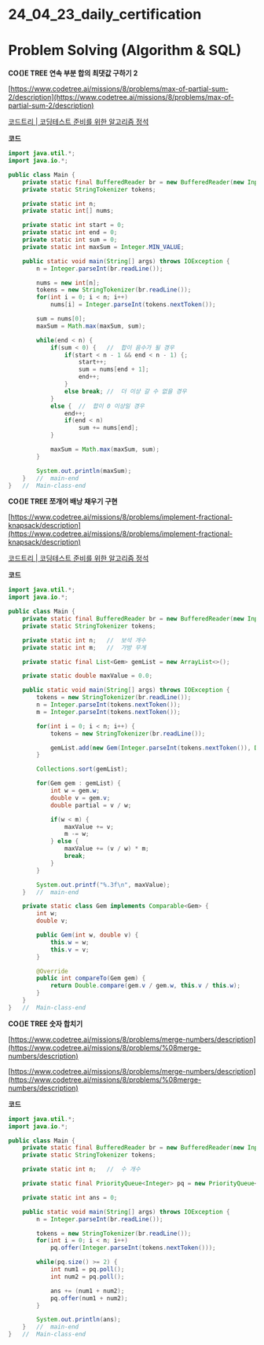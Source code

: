 # 24_04_23_daily_certification

# Problem Solving (Algorithm & SQL)

**CO{)E TREE 연속 부분 합의 최댓값 구하기 2**

[https://www.codetree.ai/missions/8/problems/max-of-partial-sum-2/description](https://www.codetree.ai/missions/8/problems/max-of-partial-sum-2/description)

[코드트리 | 코딩테스트 준비를 위한 알고리즘 정석](https://www.codetree.ai/missions/8/problems/max-of-partial-sum-2/description)

**코드**

```java
import java.util.*;
import java.io.*;

public class Main {
    private static final BufferedReader br = new BufferedReader(new InputStreamReader(System.in));
    private static StringTokenizer tokens;

    private static int n;
    private static int[] nums;

    private static int start = 0;
    private static int end = 0;
    private static int sum = 0;
    private static int maxSum = Integer.MIN_VALUE;

    public static void main(String[] args) throws IOException {
        n = Integer.parseInt(br.readLine());

        nums = new int[n];
        tokens = new StringTokenizer(br.readLine());
        for(int i = 0; i < n; i++)
            nums[i] = Integer.parseInt(tokens.nextToken());

        sum = nums[0];
        maxSum = Math.max(maxSum, sum);

        while(end < n) {
            if(sum < 0) {   //  합이 음수가 될 경우
                if(start < n - 1 && end < n - 1) {;
                    start++;
                    sum = nums[end + 1];
                    end++;
                }
                else break; //  더 이상 갈 수 없을 경우
            }
            else {  //  합이 0 이상일 경우
                end++;
                if(end < n)
                    sum += nums[end];
            }

            maxSum = Math.max(maxSum, sum);
        }

        System.out.println(maxSum);
    }   //  main-end
}   //  Main-class-end
```

**CO{)E TREE 쪼개어 배낭 채우기 구현**

[https://www.codetree.ai/missions/8/problems/implement-fractional-knapsack/description](https://www.codetree.ai/missions/8/problems/implement-fractional-knapsack/description)

[코드트리 | 코딩테스트 준비를 위한 알고리즘 정석](https://www.codetree.ai/missions/8/problems/implement-fractional-knapsack/description)

**코드**

```java
import java.util.*;
import java.io.*;

public class Main {
    private static final BufferedReader br = new BufferedReader(new InputStreamReader(System.in));
    private static StringTokenizer tokens;

    private static int n;   //  보석 개수
    private static int m;   //  가방 무게

    private static final List<Gem> gemList = new ArrayList<>();

    private static double maxValue = 0.0;

    public static void main(String[] args) throws IOException {
        tokens = new StringTokenizer(br.readLine());
        n = Integer.parseInt(tokens.nextToken());
        m = Integer.parseInt(tokens.nextToken());

        for(int i = 0; i < n; i++) {
            tokens = new StringTokenizer(br.readLine());

            gemList.add(new Gem(Integer.parseInt(tokens.nextToken()), Double.parseDouble(tokens.nextToken())));
        }

        Collections.sort(gemList);

        for(Gem gem : gemList) {
            int w = gem.w;
            double v = gem.v;
            double partial = v / w;

            if(w < m) {
                maxValue += v;
                m -= w;
            } else {
                maxValue += (v / w) * m;
                break;
            }
        }

        System.out.printf("%.3f\n", maxValue);
    }   //  main-end

    private static class Gem implements Comparable<Gem> {
        int w;
        double v;

        public Gem(int w, double v) {
            this.w = w;
            this.v = v;
        }

        @Override
        public int compareTo(Gem gem) {
            return Double.compare(gem.v / gem.w, this.v / this.w);
        }
    }
}   //  Main-class-end
```

**CO{)E TREE 숫자 합치기**

[https://www.codetree.ai/missions/8/problems/merge-numbers/description](https://www.codetree.ai/missions/8/problems/%08merge-numbers/description)

[https://www.codetree.ai/missions/8/problems/merge-numbers/description](https://www.codetree.ai/missions/8/problems/%08merge-numbers/description)

**코드**

```java
import java.util.*;
import java.io.*;

public class Main {
    private static final BufferedReader br = new BufferedReader(new InputStreamReader(System.in));
    private static StringTokenizer tokens;

    private static int n;   //  수 개수

    private static final PriorityQueue<Integer> pq = new PriorityQueue<>();

    private static int ans = 0;

    public static void main(String[] args) throws IOException {
        n = Integer.parseInt(br.readLine());

        tokens = new StringTokenizer(br.readLine());
        for(int i = 0; i < n; i++)
            pq.offer(Integer.parseInt(tokens.nextToken()));

        while(pq.size() >= 2) {
            int num1 = pq.poll();
            int num2 = pq.poll();

            ans += (num1 + num2);
            pq.offer(num1 + num2);
        }

        System.out.println(ans);
    }   //  main-end
}   //  Main-class-end
```
